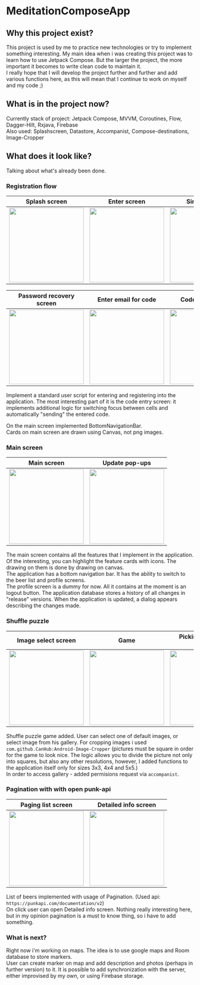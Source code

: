 # MeditationComposeApp

## Why this project exist?
This project is used by me to practice new technologies or try to implement something interesting.
My main idea when i was creating this project was to learn how to use Jetpack Compose. But the larger the project, the more important it becomes to write clean code to maintain it. \
I really hope that I will develop the project further and further and add various functions here, as this will mean that I continue to work on myself and my code ;)

## What is in the project now? 

Currently stack of project: Jetpack Compose, MVVM, Coroutines, Flow, Dagger-Hilt, Rxjava, Firebase\
Also used: Splashscreen, Datastore, Accompanist, Compose-destinations, Image-Cropper

## What does it look like?

Talking about what's already been done.

### Registration flow

Splash screen              |   Enter screen            |   Sing in screen  |   Sign up screen
:-------------------------:|:-------------------------:|:-------------------------:|:-------------------------:
<img src="https://user-images.githubusercontent.com/68656704/200169516-fd215ff2-69f5-4de0-bfb4-96d0469c70c7.jpg" width="200"> | <img src="https://user-images.githubusercontent.com/68656704/200169788-bb8f7cf7-e0b4-419b-ace6-1a2f03afbeec.jpg" width="200">| <img src="https://user-images.githubusercontent.com/68656704/200169685-e77e1e3f-6365-4663-9656-24b80dde3796.jpg" width="200"> | <img src="https://user-images.githubusercontent.com/68656704/200169651-a80d5578-8f2c-4e7e-ac35-ede031c21496.jpg" width="200"> 

Password recovery screen  |   Enter email for code     |   Code input screen  
:-------------------------:|:-------------------------:|:-------------------------:
<img src="https://user-images.githubusercontent.com/68656704/200169812-653e2739-0e63-43a0-9808-43269aa4173f.jpg" width="200"> | <img src="https://user-images.githubusercontent.com/68656704/200169861-94bcc669-5382-4ec3-bcce-66cd361e84c2.jpg" width="200">| <img src="https://user-images.githubusercontent.com/68656704/200169836-94a70bc1-8f81-4a30-9f7f-221c71c01f09.jpg" width="200">

Implement a standard user script for entering and registering into the application.
The most interesting part of it is the code entry screen: it implements additional logic for switching focus between cells and automatically "sending" the entered code.

On the main screen implemented BottomNavigationBar. \
Cards on main screen are drawn using Canvas, not png images.

### Main screen

Main screen              |   Update pop-ups            
:-------------------------:|:-------------------------:
<img src="https://user-images.githubusercontent.com/68656704/200170265-cb9016bd-7edc-4fe2-87c0-db058e5661f1.jpg" width="200"> |  <img src="https://user-images.githubusercontent.com/68656704/200170454-c3364eae-950d-4d47-bc42-d4e69e74a0f5.jpg" width="200">

The main screen contains all the features that I implement in the application. \
Of the interesting, you can highlight the feature cards with icons. The drawing on them is done by drawing on canvas. \
The application has a bottom navigation bar. It has the ability to switch to the beer list and profile screens. \
The profile screen is a dummy for now. All it contains at the moment is an logout button.
The application database stores a history of all changes in "release" versions. When the application is updated, a dialog appears describing the changes made.

### Shuffle puzzle

Image select screen     |  Game      |     Picking image from gallery       |  Permission request
:-------------------------:|:-------------------------:|:-------------------------:|:-------------------------:
<img src="https://user-images.githubusercontent.com/68656704/200193557-30c38ad4-2dca-4652-85b7-adf5ba0e538c.jpg" width="200">  | <img src="https://user-images.githubusercontent.com/68656704/200193582-d6ea2a4b-93ba-4ebe-a5e2-e0f00bfc33f0.jpg" width="200">  | <img src="https://user-images.githubusercontent.com/68656704/200193634-f14eaf17-9f6b-40c5-90ac-a23891b368c1.jpg" width="200">  | <img src="https://user-images.githubusercontent.com/68656704/200193649-e23969f5-4c0c-4342-a5cc-8c80498821bb.jpg" width="200"> 

Shuffle puzzle game added. User can select one of default images, or select image from his gallery. For cropping images i used  `com.github.CanHub:Android-Image-Cropper` (pictures must be square in order for the game to look nice. The logic allows you to divide the picture not only into squares, but also any other resolutions, however, I added functions to the application itself only for sizes 3x3, 4x4 and 5x5.) \
In order to access gallery - added permisions request via `accompanist`.

### Pagination with with open punk-api

Paging list screen         |   Detailed info screen            
:-------------------------:|:-------------------------:
<img src="https://user-images.githubusercontent.com/68656704/200193098-d4e25705-417f-40a2-86e0-d3f8493b2a8e.jpg" width="200"> |  <img src="https://user-images.githubusercontent.com/68656704/200193111-82ff34b4-7256-459a-ac52-ee1eb2d895a0.jpg" width="200">

List of beers implemented with usage of Pagination. (Used api: `https://punkapi.com/documentation/v2`) \
On click user can open Detailed info screen. Nothing really interesting here, but in my opinion pagination is a must to know thing, so i have to add something.


### What is next?
Right now i'm working on maps. The idea is to use google maps and Room database to store markers. \
User can create marker on map and add description and photos (perhaps in further version) to it. It is possible to add synchronization with the server, either improvised by my own, or using Firebase storage.

